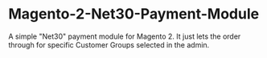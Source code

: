 # Magento-2-Net30-Payment-Module
A simple "Net30" payment module for Magento 2. It just lets the order through for specific Customer Groups selected in the admin. 
